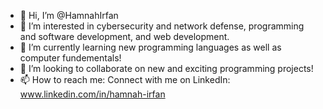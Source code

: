 - 👋 Hi, I’m @HamnahIrfan
- 👀 I’m interested in cybersecurity and network defense, programming and software development, and web development. 
- 🌱 I’m currently learning new programming languages as well as computer fundementals!
- 💞️ I’m looking to collaborate on new and exciting programming projects!
- 📫 How to reach me: Connect with me on LinkedIn: www.linkedin.com/in/hamnah-irfan

<!---
HamnahIrfan/HamnahIrfan is a ✨ special ✨ repository because its `README.md` (this file) appears on your GitHub profile.
You can click the Preview link to take a look at your changes.
--->
